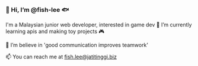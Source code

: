 ### 👋 Hi, I’m @fish-lee :fish:

I'm a Malaysian junior web developer, interested in game dev
🌱 I’m currently learning apis and making toy projects :video_game:

:muscle: I’m believe in 'good communication improves teamwork'

📫 You can reach me at fish.lee@jatitinggi.biz

<!---
fish-lee/fish-lee is a ✨ special ✨ repository because its `README.md` (this file) appears on your GitHub profile.
You can click the Preview link to take a look at your changes.
--->
